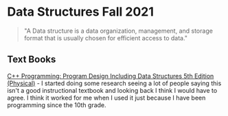 # Data Structures Fall 2021

> "A Data structure is a data organization, management, and storage format that is usually chosen for efficient access to data."

## Text Books

[C++ Programming: Program Design Including Data Structures 5th Edition (Physical)](https://www.amazon.com/Programming-Program-Design-Including-Structures/dp/0538798092) - I started doing some research seeing a lot of people saying this isn't a good instructional textbook and looking back I think I would have to agree. I think it worked for me when I used it just because I have been programming since the 10th grade. 

